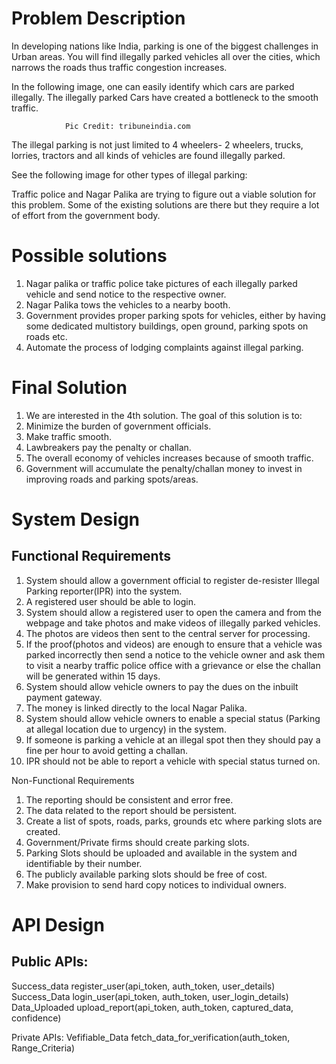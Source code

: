 # Problem Description
In developing nations like India, parking is one of the biggest challenges in Urban areas. You will find illegally parked vehicles all over the cities, which narrows the roads thus traffic congestion increases.

In the following image, one can easily identify which cars are parked illegally. The illegally parked Cars have created a bottleneck to the smooth traffic.


				Pic Credit: tribuneindia.com

The illegal parking is not just limited to 4 wheelers- 2 wheelers, trucks, lorries, tractors and all kinds of vehicles are found illegally parked.

See the following image for other types of illegal parking:




Traffic police and Nagar Palika are trying to figure out a viable solution for this problem.
Some of the existing solutions are there but they require a lot of effort from the government body.

# Possible solutions
1. Nagar palika or traffic police take pictures of each illegally parked vehicle and send notice to the respective owner.
1. Nagar Palika tows the vehicles to a nearby booth.
1. Government provides proper parking spots for vehicles, either by having some dedicated multistory buildings, open ground, parking spots on roads etc.
1. Automate the process of lodging complaints against illegal parking.

# Final Solution
1. We are interested in the 4th solution. The goal of this solution is to:
1. Minimize the burden of government officials.
1. Make traffic smooth.
1. Lawbreakers pay the penalty or challan.
1. The overall economy of vehicles increases because of smooth traffic.
1. Government will accumulate the penalty/challan money to invest in improving roads and parking spots/areas.

# System Design

## Functional Requirements
1. System should allow a government official to register de-resister Illegal Parking reporter(IPR) into the system.
1. A registered user should be able to login.
1. System should allow a registered user to open the camera and from the webpage and take photos and make videos of illegally parked vehicles.
1. The photos are videos then sent to the central server for processing.
1. If the proof(photos and videos) are enough to ensure that a vehicle was parked incorrectly then send a notice to the vehicle owner and ask them to visit a nearby traffic police office with a grievance or else the challan will be generated within 15 days.
1. System should allow vehicle owners to pay the dues on the inbuilt payment gateway.
1. The money is linked directly to the local Nagar Palika.
1. System should allow vehicle owners to enable a special status (Parking at allegal location due to urgency) in the system.
1. If someone is parking a vehicle at an illegal spot then  they should pay a fine per hour to avoid getting a challan.
1. IPR should not be able to report a vehicle with special status turned on.

Non-Functional Requirements
1. The reporting should be consistent and error free.
1. The data related to the report should be persistent.
1. Create a list of spots, roads, parks, grounds etc where parking slots are created.
1. Government/Private firms should create parking slots.
1. Parking Slots should be uploaded and available in the system and identifiable by their number.
1. The publicly available parking slots should be free of cost.
1. Make provision to send hard copy notices to individual owners.


# API Design
## Public APIs:
Success_data register_user(api_token, auth_token, user_details)
Success_Data login_user(api_token, auth_token, user_login_details)
Data_Uploaded upload_report(api_token, auth_token, captured_data, confidence)

Private APIs:
Vefifiable_Data fetch_data_for_verification(auth_token, Range_Criteria)

